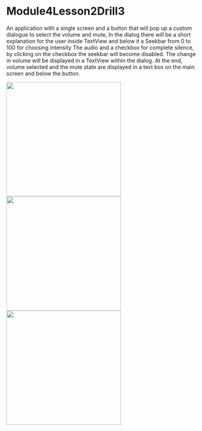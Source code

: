 # Module4Lesson2Drill3

An application with a single screen and a button that will pop up a custom dialogue to select the volume and mute,
In the dialog there will be a short explanation for the user inside TextView and below it a Seekbar from 0 to 100 for choosing intensity
The audio and a checkbox for complete silence, by clicking on the checkbox the seekbar will become disabled.
The change in volume will be displayed in a TextView within the dialog. At the end, volume
selected and the mute state are displayed in a text box on the main screen and below the button.

<img src = "https://user-images.githubusercontent.com/102150516/190897576-1909d9f7-57bd-47f9-8fde-339e3b023b13.jpg" width = 300> 

<img src = "https://user-images.githubusercontent.com/102150516/190897577-6452b46c-c828-4942-b24d-64b8faf3ce8a.jpg" width = 300> 

<img src = "https://user-images.githubusercontent.com/102150516/190897572-7bd50426-0f27-46cb-8983-96b2fc38a8a4.jpg" width = 300> 

